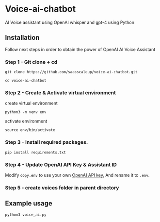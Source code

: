 # Voice-ai-chatbot
AI Voice assistant using OpenAI whisper and gpt-4 using Python

## Installation

Follow next steps in order to obtain the power of OpenAI AI Voice Assistant

### Step 1 - Git clone + cd

```
git clone https://github.com/saasscaleup/voice-ai-chatbot.git
```

```
cd voice-ai-chatbot
```
### Step 2 - Create & Activate virtual environment  

create virtual environment

```
python3 -m venv env
```

activate environment

```
source env/bin/activate
```

### Step 3 - Install required packages.

```
pip install requirements.txt

```


### Step 4 - Update OpenAI API Key & Assistant ID

Modify `copy.env` to use your own [OpenAI API key](https://platform.openai.com/account/api-keys), And rename it to `.env`.

### Step 5 - create voices folder in parent directory

## Example usage

```
python3 voice_ai.py
```

